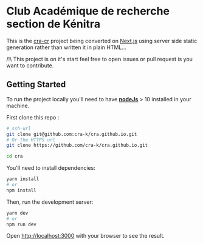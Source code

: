 # Club Académique de recherche section de Kénitra

This is the [cra-cr](https://github.com/cra-k/cra-cr) project being converted on [Next.js](https://nextjs.org/) using server side static generation rather than written it in plain HTML...

/!\ This project is on it's start feel free to open issues or pull request  is you want to contribute.

<!--### Web Page Article

Content of the web page are stored in  YAML file. The content will be generated at build time .... -->

## Getting Started

To run the project locally you'll need to have [**nodeJs**](https://nodejs.org/en/download/) > 10 installed in your machine.

First clone this repo : 

```bash
# ssh-url
git clone git@github.com:cra-k/cra.github.io.git
# Or the HTTPS url
git clone https://github.com/cra-k/cra.github.io.git

cd cra
```

You'll need to install dependencies:

```bash
yarn install
# or 
npm install
```

Then, run the development server:

```bash
yarn dev
# or
npm run dev
```

Open [http://localhost:3000](http://localhost:3000) with your browser to see the result.
